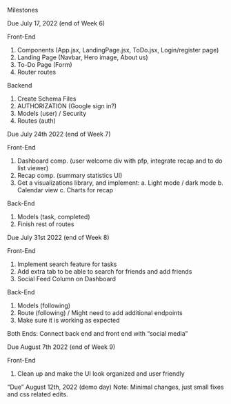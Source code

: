 Milestones

Due July 17, 2022 (end of Week 6)

Front-End
1. Components (App.jsx, LandingPage.jsx, ToDo.jsx, Login/register page)
2. Landing Page (Navbar, Hero image, About us) 
3. To-Do Page (Form)
4. Router routes

Backend
1. Create Schema Files
2. AUTHORIZATION (Google sign in?)
3. Models (user) / Security
4. Routes (auth)

Due July 24th 2022 (end of Week 7)
	
Front-End 
1. Dashboard comp. (user welcome div with pfp, integrate recap and to do list viewer)
2. Recap comp. (summary statistics UI)
3. Get a visualizations library, and implement:
    a. Light mode / dark mode
    b. Calendar view
    c. Charts for recap

Back-End
1. Models (task, completed)
2. Finish rest of routes 

Due July 31st 2022 (end of Week 8)

Front-End
1. Implement search feature for tasks
2. Add extra tab to be able to search for friends and add friends
3. Social Feed Column on Dashboard

Back-End
1. Models (following)
2. Route (following) / Might need to add additional endpoints
3. Make sure it is working as expected 

Both Ends: Connect back end and front end with “social media”

Due August 7th 2022 (end of Week 9)

Front-End
1. Clean up and make the UI look organized and user friendly

“Due” August 12th, 2022 (demo day)
Note: Minimal changes, just small fixes and css related edits.
